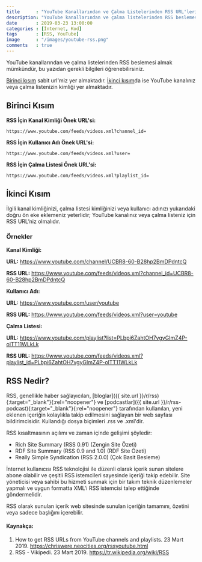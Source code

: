 ```yaml
---
title      : "YouTube Kanallarından ve Çalma Listelerinden RSS URL'leri Nasıl Alabilirsiniz?"
description: "YouTube kanallarından ve çalma listelerinden RSS beslemesi almak mümkündür, bu yazıdan gerekli bilgileri öğrenebilirsiniz."
date       : 2019-03-23 13:00:00
categories : [İnternet, Kod]
tags       : [RSS, YouTube]
image      : "/images/youtube-rss.png"
comments   : true
---
```


YouTube kanallarından ve çalma listelerinden RSS beslemesi almak mümkündür, bu yazıdan gerekli bilgileri öğrenebilirsiniz.

[Birinci kısım](https://ahmetcadirci.com.tr/2019/youtube-rss/#birinci-kısım) sabit url'miz yer almaktadır. [İkinci kısım](https://ahmetcadirci.com.tr/2019/youtube-rss/#i̇kinci-kısım)da ise YouTube kanalınız veya çalma listenizin kimliği yer almaktadır.

## Birinci Kısım

**RSS İçin Kanal Kimliği Önek URL'si:**

`https://www.youtube.com/feeds/videos.xml?channel_id=`

**RSS İçin Kullanıcı Adı Önek URL'si:**

`https://www.youtube.com/feeds/videos.xml?user=`

**RSS İçin Çalma Listesi Önek URL'si:**

`https://www.youtube.com/feeds/videos.xml?playlist_id=`

## İkinci Kısım

İlgili kanal kimliğinizi, çalma listesi kimliğinizi veya kullanıcı adınızı yukarıdaki doğru ön eke eklemeniz yeterlidir; YouTube kanalınız veya çalma listeniz için RSS URL’niz olmalıdır.

### Örnekler

**Kanal Kimliği:**

**URL:** https://www.youtube.com/channel/UCBR8-60-B28hp2BmDPdntcQ

**RSS URL:** https://www.youtube.com/feeds/videos.xml?channel_id=UCBR8-60-B28hp2BmDPdntcQ

**Kullanıcı Adı:**

**URL:** https://www.youtube.com/user/youtube

**RSS URL:** https://www.youtube.com/feeds/videos.xml?user=youtube

**Çalma Listesi:**

**URL:** https://www.youtube.com/playlist?list=PLbpi6ZahtOH7vgyGImZ4P-olTT11WLkLk

**RSS URL:** https://www.youtube.com/feeds/videos.xml?playlist_id=PLbpi6ZahtOH7vgyGImZ4P-olTT11WLkLk


## RSS Nedir?

RSS, genellikle haber sağlayıcıları, [bloglar]({{ site.url }}/r/rss){:target="_blank"}{:rel="noopener"} ve [podcastlar]({{ site.url }}/r/rss-podcast){:target="_blank"}{:rel="noopener"} tarafından kullanılan, yeni eklenen içeriğin kolaylıkla takip edilmesini sağlayan bir web sayfası bildirimcisidir. Kullandığı dosya biçimleri .rss ve .xml'dir.

RSS kısaltmasının açılımı ve zaman içinde gelişimi şöyledir:

* Rich Site Summary (RSS 0.91) (Zengin Site Özeti)
* RDF Site Summary (RSS 0.9 and 1.0) (RDF Site Özeti)
* Really Simple Syndication (RSS 2.0.0) (Çok Basit Besleme)

İnternet kullanıcısı RSS teknolojisi ile düzenli olarak içerik sunan sitelere abone olabilir ve çeşitli RSS istemcileri sayesinde içeriği takip edebilir. Site yöneticisi veya sahibi bu hizmeti sunmak için bir takım teknik düzenlemeler yapmalı ve uygun formatta XML'i RSS istemcisi talep ettiğinde göndermelidir.

RSS olarak sunulan içerik web sitesinde sunulan içeriğin tamamını, özetini veya sadece başlığını içerebilir.

#### Kaynakça:

1. How to get RSS URLs from YouTube channels and playlists. 23 Mart 2019. https://chriswere.neocities.org/rssyoutube.html
1. RSS - Vikipedi. 23 Mart 2019. https://tr.wikipedia.org/wiki/RSS